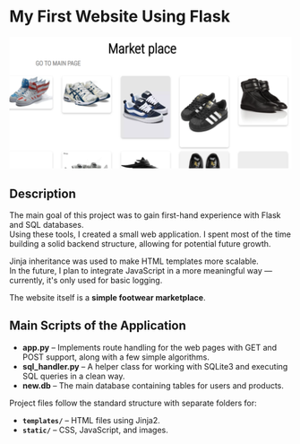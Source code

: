 # My First Website Using Flask

![Example](readme/1.png)

## Description

The main goal of this project was to gain first-hand experience with Flask and SQL databases.  
Using these tools, I created a small web application. I spent most of the time building a solid backend structure, allowing for potential future growth.

Jinja inheritance was used to make HTML templates more scalable.  
In the future, I plan to integrate JavaScript in a more meaningful way — currently, it's only used for basic logging.

The website itself is a **simple footwear marketplace**.

## Main Scripts of the Application

- **app.py** – Implements route handling for the web pages with GET and POST support, along with a few simple algorithms.
- **sql_handler.py** – A helper class for working with SQLite3 and executing SQL queries in a clean way.
- **new.db** – The main database containing tables for users and products.

Project files follow the standard structure with separate folders for:

- **`templates/`** – HTML files using Jinja2.
- **`static/`** – CSS, JavaScript, and images.
